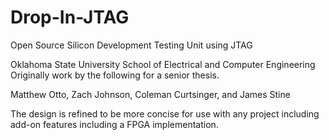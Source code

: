 # Drop-In-JTAG
Open Source Silicon Development Testing Unit using JTAG

Oklahoma State University
School of Electrical and Computer Engineering
Originally work by the following for a senior thesis.  

Matthew Otto, Zach Johnson, Coleman Curtsinger, and James Stine

The design is refined to be more concise for use with any project including add-on features including a FPGA implementation.
